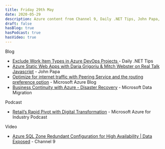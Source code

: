 ```yaml
---
title: Friday 29th May
date: 2020-05-29
description: Azure content from Channel 9, Daily .NET Tips, John Papa, Microsoft Azure Blog, Microsoft Azure for Industry Podcast, Microsoft Data Migration
draft: false
hasBlog: true
hasPodcast: true
hasVideo: true
---
```


<span class="text-center md:text-left inline-flex items-center px-3 py-1 mx-1 mt-8 rounded-full text-sm font-medium leading-5 bg-purple-200 text-purple-800">
    Blog
</span>
<ul class="mx-4">
    <li class="py-4">
        <a href="https://dailydotnettips.com/exclude-work-item-types-in-azure-devops-projects/" class="font-medium text-lg text-gray-700 hover:underline">
            Exclude Work Item Types in Azure DevOps Projects
        </a> - Daily .NET Tips
    </li>
    <li class="py-4">
        <a href="https://feedproxy.google.com/~r/JohnPapa/~3/BvsCkjVkdfw/" class="font-medium text-lg text-gray-700 hover:underline">Azure Static Web Apps with
            Daria Grigoriu & Mitch Webster on Real Talk Javascript</a> - John Papa
    </li>
    <li class="py-4">
        <a href="https://azure.microsoft.com/blog/optimize-for-internet-traffic-with-peering-service-and-the-routing-preference-option/" class="font-medium text-lg text-gray-700 hover:underline">Optimize for internet
            traffic with Peering Service and the routing preference option</a> - Microsoft Azure
        Blog
    </li>
    <li class="py-4">
        <a href="https://techcommunity.microsoft.com/t5/itops-talk-blog/business-continuity-with-azure-disaster-recovery/ba-p/1401759" class="font-medium text-lg text-gray-700 hover:underline">Business Continuity with
            Azure - Disaster Recovery</a> - Microsoft Data Migration
    </li>
</ul>
<span
    class="text-center md:text-left inline-flex items-center px-3 py-1 mx-1 mt-8 rounded-full text-sm font-medium leading-5 bg-orange-200 text-orange-800">
    Podcast
</span>
<ul class="mx-4">
    <li class="py-4">
        <a href="https://industryxp.simplecast.com/episodes/retails-rapid-transformation-with-digital-transformation-nw6_PtvL" class="font-medium text-lg text-gray-700 hover:underline">Retail’s Rapid Pivot with
            Digital Transformation</a> - Microsoft Azure for Industry Podcast
    </li>
</ul>
<span
    class="text-center md:text-left inline-flex items-center px-3 py-1 mx-1 mt-8 rounded-full text-sm font-medium leading-5 bg-teal-200 text-teal-800">
    Video
</span>
<ul class="mx-4">
    <li class="py-4">
        <a href="https://channel9.msdn.com/Shows/Data-Exposed/Azure-SQL-Zone-Redundant-Configuration-for-High-Availability" class="font-medium text-lg text-gray-700 hover:underline">Azure SQL Zone Redundant Configuration for High Availability | Data Exposed</a> - Channel 9
    </li>
</ul>